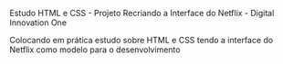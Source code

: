 Estudo HTML e CSS - Projeto Recriando a Interface do Netflix - Digital Innovation One

Colocando em prática estudo sobre HTML e CSS tendo a interface do Netflix como modelo para o desenvolvimento
